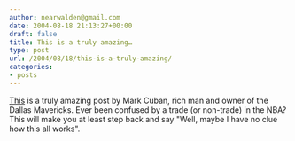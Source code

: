 ```yaml
---
author: nearwalden@gmail.com
date: 2004-08-18 21:13:27+00:00
draft: false
title: This is a truly amazing…
type: post
url: /2004/08/18/this-is-a-truly-amazing/
categories:
- posts
---
```


[This](//www.blogmaverick.com/entry/1758766008819633/") is a truly amazing post by Mark Cuban, rich man and owner of the Dallas Mavericks.  Ever been confused by a trade (or non-trade) in the NBA?  This will make you at least step back and say "Well, maybe I have no clue how this all works".



